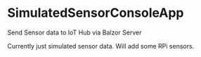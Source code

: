# SimulatedSensorConsoleApp
Send Sensor data to IoT Hub via Balzor Server

Currently just simulated sensor data.
Will add some RPi sensors.
